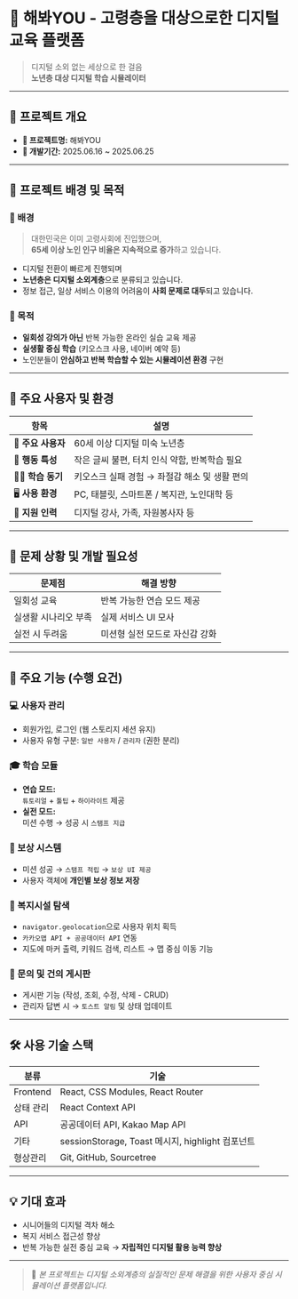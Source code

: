 # 🧓 해봐YOU - 고령층을 대상으로한 디지털 교육 플랫폼
> 디지털 소외 없는 세상으로 한 걸음  
> **노년층 대상 디지털 학습 시뮬레이터**

---

## 📅 프로젝트 개요

- **📌 프로젝트명:** 해봐YOU  
- **📆 개발기간:** 2025.06.16 ~ 2025.06.25

---

## 🧠 프로젝트 배경 및 목적

### 📍 배경

> 대한민국은 이미 고령사회에 진입했으며,  
> **65세 이상 노인 인구 비율은 지속적으로 증가**하고 있습니다.

- 디지털 전환이 빠르게 진행되며
- **노년층은 디지털 소외계층**으로 분류되고 있습니다.
- 정보 접근, 일상 서비스 이용의 어려움이 **사회 문제로 대두**되고 있습니다.

### 🎯 목적

- **일회성 강의가 아닌** 반복 가능한 온라인 실습 교육 제공
- **실생활 중심 학습** (키오스크 사용, 네이버 예약 등)
- 노인분들이 **안심하고 반복 학습할 수 있는 시뮬레이션 환경** 구현

---

## 👥 주요 사용자 및 환경

| 항목 | 설명 |
|------|------|
| 👵 **주요 사용자** | 60세 이상 디지털 미숙 노년층 |
| 💬 **행동 특성** | 작은 글씨 불편, 터치 인식 약함, 반복학습 필요 |
| 🧑‍🏫 **학습 동기** | 키오스크 실패 경험 → 좌절감 해소 및 생활 편의 |
| 🖥️ **사용 환경** | PC, 태블릿, 스마트폰 / 복지관, 노인대학 등 |
| 🙋 **지원 인력** | 디지털 강사, 가족, 자원봉사자 등 |

---

## 🚧 문제 상황 및 개발 필요성

| 문제점 | 해결 방향 |
|--------|------------|
| 일회성 교육 | 반복 가능한 연습 모드 제공 |
| 실생활 시나리오 부족 | 실제 서비스 UI 모사 |
| 실전 시 두려움 | 미션형 실전 모드로 자신감 강화 |

---

## 🔧 주요 기능 (수행 요건)

### 💻 사용자 관리
- 회원가입, 로그인 (웹 스토리지 세션 유지)
- 사용자 유형 구분: `일반 사용자` / `관리자` (권한 분리)

### 🎓 학습 모듈
- **연습 모드:**  
  `튜토리얼` + `툴팁` + `하이라이트` 제공
- **실전 모드:**  
  미션 수행 → 성공 시 `스탬프 지급`

### 🎁 보상 시스템
- 미션 성공 → `스탬프 적립` → `보상 UI 제공`
- 사용자 객체에 **개인별 보상 정보 저장**

### 📍 복지시설 탐색
- `navigator.geolocation`으로 사용자 위치 획득
- `카카오맵 API + 공공데이터 API` 연동
- 지도에 마커 출력, 키워드 검색, 리스트 → 맵 중심 이동 기능

### 📝 문의 및 건의 게시판
- 게시판 기능 (작성, 조회, 수정, 삭제 - CRUD)
- 관리자 답변 시 → `토스트 알림` 및 상태 업데이트

---

## 🛠️ 사용 기술 스택

| 분류 | 기술 |
|------|------|
| Frontend | React, CSS Modules, React Router |
| 상태 관리 | React Context API |
| API | 공공데이터 API, Kakao Map API |
| 기타 | sessionStorage, Toast 메시지, highlight 컴포넌트 |
| 형상관리 | Git, GitHub, Sourcetree |

---

## 💡 기대 효과

- 시니어들의 디지털 격차 해소
- 복지 서비스 접근성 향상
- 반복 가능한 실전 중심 교육 → **자립적인 디지털 활용 능력 향상**

---

> 📎 *본 프로젝트는 디지털 소외계층의 실질적인 문제 해결을 위한 사용자 중심 시뮬레이션 플랫폼입니다.*
